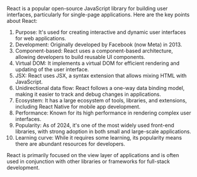 

React is a popular open-source JavaScript library for building user interfaces, particularly for single-page applications. Here are the key points about React:

1. Purpose: It's used for creating interactive and dynamic user interfaces for web applications.
2. Development: Originally developed by Facebook (now Meta) in 2013.
3. Component-based: React uses a component-based architecture, allowing developers to build reusable UI components.
4. Virtual DOM: It implements a virtual DOM for efficient rendering and updating of the user interface.
5. JSX: React uses JSX, a syntax extension that allows mixing HTML with JavaScript.
6. Unidirectional data flow: React follows a one-way data binding model, making it easier to track and debug changes in applications.
7. Ecosystem: It has a large ecosystem of tools, libraries, and extensions, including React Native for mobile app development.
8. Performance: Known for its high performance in rendering complex user interfaces.
9. Popularity: As of 2024, it's one of the most widely used front-end libraries, with strong adoption in both small and large-scale applications.
10. Learning curve: While it requires some learning, its popularity means there are abundant resources for developers.

React is primarily focused on the view layer of applications and is often used in conjunction with other libraries or frameworks for full-stack development.